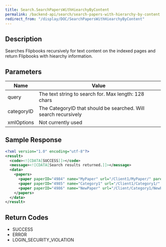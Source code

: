 ```yaml
---
title: Search.SearchPapersWithHiearchyByContent
permalink: /backend-api/search/search-papers-with-hierarchy-by-content
redirect_from: "/display/DOC/SearchPapersWithHiearchyByContent"
---
```


## Description


Searches Flipbooks recursively for text content on the indexed pages and return Flipbooks with hiearchy information.
## Parameters

| Name       | Value
|------------|-----------------------------------------------------------------
| query    	 | The text string to search for. Max length: 128 chars
| categoryID | The CategoryID that should be searched. Will search recursively
| xmlOptions | Not currently used


## Sample Response
```xml
<?xml version="1.0" encoding="utf-8"?>
<result>
  <code><![CDATA[SUCCESS]]></code>
  <message><![CDATA[Search results returned.]]></message>
  <data>
    <papers>
      <paper paperID="4984" name="MyPaper" url="/Client1/MyPaper/" parentID="3629" category="False" />
      <paper paperID="4985" name="Category1" url="/Client1/Category1/" parentID="3629" category="True" />
      <paper paperID="4986" name="NewPaper" url="/Client/Category1/NewPaper/" parentID="4985" category="False" />
    </papers>
  </data>
</result>
```

## Return Codes

* SUCCESS
* ERROR
* LOGIN_SECURITY_VIOLATION